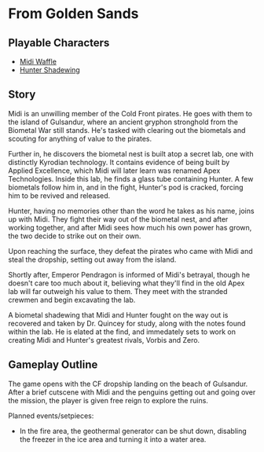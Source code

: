 # From Golden Sands

## Playable Characters

* [Midi Waffle](midi.md)
* [Hunter Shadewing](hunter.md)

## Story

Midi is an unwilling member of the Cold Front pirates. He goes with them to the island of Gulsandur, where an ancient gryphon stronghold from the Biometal War still stands. He's tasked with clearing out the biometals and scouting for anything of value to the pirates.

Further in, he discovers the biometal nest is built atop a secret lab, one with distinctly Kyrodian technology. It contains evidence of being built by Applied Excellence, which Midi will later learn was renamed Apex Technologies. Inside this lab, he finds a glass tube containing Hunter. A few biometals follow him in, and in the fight, Hunter's pod is cracked, forcing him to be revived and released.

Hunter, having no memories other than the word he takes as his name, joins up with Midi. They fight their way out of the biometal nest, and after working together, and after Midi sees how much his own power has grown, the two decide to strike out on their own.

Upon reaching the surface, they defeat the pirates who came with Midi and steal the dropship, setting out away from the island.

Shortly after, Emperor Pendragon is informed of Midi's betrayal, though he doesn't care too much about it, believing what they'll find in the old Apex lab will far outweigh his value to them. They meet with the stranded crewmen and begin excavating the lab.

A biometal shadewing that Midi and Hunter fought on the way out is recovered and taken by Dr. Quincey for study, along with the notes found within the lab. He is elated at the find, and immedately sets to work on creating Midi and Hunter's greatest rivals, Vorbis and Zero.

## Gameplay Outline

The game opens with the CF dropship landing on the beach of Gulsandur. After a brief cutscene with Midi and the penguins getting out and going over the mission, the player is given free reign to explore the ruins.

Planned events/setpieces:

* In the fire area, the geothermal generator can be shut down, disabling the freezer in the ice area and turning it into a water area.